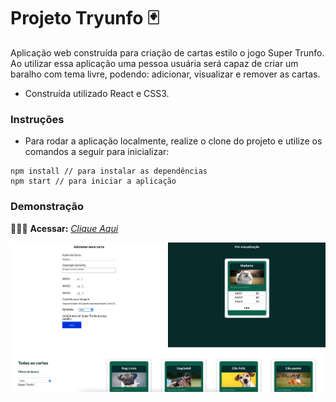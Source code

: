 # Projeto Tryunfo 🃏

Aplicação web construída para criação de cartas estilo o jogo Super Trunfo. Ao utilizar essa aplicação uma pessoa usuária será capaz de criar um baralho com tema livre, podendo: adicionar, visualizar e remover as cartas.

* Construída utilizado React e CSS3.

### Instruções

- Para rodar a aplicação localmente, realize o clone do projeto e utilize os comandos a seguir para inicializar:

```
npm install // para instalar as dependências
npm start // para iniciar a aplicação
```

### Demonstração

👨🏻‍💻 **Acessar:** _[Clique Aqui](https://tryunfo-one.vercel.app)_

<p align="center">
  <img src="https://github.com/guilherme-ac-fernandes/tryunfo/blob/main/tryunfo.png" alt="Tryunfo Gif - Demostração"/>
</p>
